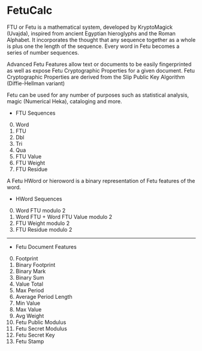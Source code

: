 # FetuCalc

FTU or Fetu is a mathematical system, developed by KryptoMagick (Uvajda), inspired from ancient Egyptian hieroglyphs and the Roman Alphabet.  It incorporates the thought that any sequence together as a whole is plus one the length of the sequence.  Every word in Fetu becomes a series of number sequences.

Advanced Fetu Features allow text or documents to be easily fingerprinted as well as expose Fetu Cryptographic Properties for a given document.  Fetu Cryptographic Properties are derived from the Slip Public Key Algorithm (Diffie-Hellman variant)

Fetu can be used for any number of purposes such as statistical analysis, magic (Numerical Heka), cataloging and more.

- FTU Sequences

0. Word
1. FTU
2. Dbl
3. Tri
4. Qua
5. FTU Value
6. FTU Weight
7. FTU Residue

A Fetu HWord or hieroword is a binary representation of Fetu features of the word.

- HWord Sequences

0. Word FTU modulo 2
1. Word FTU + Word FTU Value modulo 2
2. FTU Weight modulo 2
3. FTU Residue modulo 2

---

- Fetu Document Features

0. Footprint
1. Binary Footprint
2. Binary Mark
3. Binary Sum
4. Value Total
5. Max Period
6. Average Period Length
7. Min Value
8. Max Value
9. Avg Weight
10. Fetu Public Modulus
11. Fetu Secret Modulus
12. Fetu Secret Key
13. Fetu Stamp
